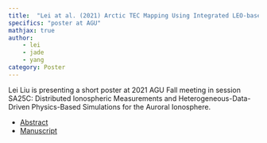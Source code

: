 ```yaml
---
title:  "Lei at al. (2021) Arctic TEC Mapping Using Integrated LEO-based GNSS-R and Ground-based GNSS Observations: A Simulation Study"
specifics: "poster at AGU"
mathjax: true
author: 
    - lei
    - jade
    - yang
category: Poster
---
```



Lei Liu is presenting a short poster at 2021 AGU  Fall meeting in session SA25C: Distributed Ionospheric Measurements and Heterogeneous-Data-Driven Physics-Based Simulations for the Auroral Ionosphere. 

- [Abstract](../assets/Arctic-TEC-mapping-poster.pdf)
- [Manuscript](https://ieeexplore.ieee.org/document/9663187)


